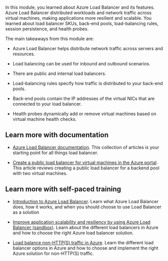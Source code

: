 In this module, you learned about Azure Load Balancer and its features. Azure Load Balancer distributed workloads and network traffic across virtual machines, making applications more resilient and scalable. You learned about load balancer SKUs, back-end pools, load-balancing rules, session persistence, and health probes.

The main takeaways from this module are:

- Azure Load Balancer helps distribute network traffic across servers and resources.

- Load balancing can be used for inbound and outbound scenarios.

- There are public and internal load balancers.

- Load-balancing rules specify how traffic is distributed to your back-end pools. 

- Back-end pools contain the IP addresses of the virtual NICs that are connected to your load balancer. 

- Health probes dynamically add or remove virtual machines based on virtual machine health checks.


## Learn more with documentation

- [Azure Load Balancer documentation](/azure/load-balancer/). This collection of articles is your starting point for all things load balancer. 

- [Create a public load balancer for virtual machines in the Azure portal](/azure/load-balancer/quickstart-load-balancer-standard-public-portal). This article reviews creating a public load balancer for a backend pool with two virtual machines.

## Learn more with self-paced training

- [Introduction to Azure Load Balancer](/training/modules/intro-to-azure-load-balancer/). Learn what Azure Load Balancer does, how it works, and when you should choose to use Load Balancer as a solution

- [Improve application scalability and resiliency by using Azure Load Balancer (sandbox)](/training/modules/improve-app-scalability-resiliency-with-load-balancer/). Learn about the different load balancers in Azure and how to choose the right Azure load balancer solution.

- [Load balance non-HTTP(S) traffic in Azure](/training/modules/load-balancing-non-https-traffic-azure/). Learn the different load balancer options in Azure and how to choose and implement the right Azure solution for non-HTTP(S) traffic.